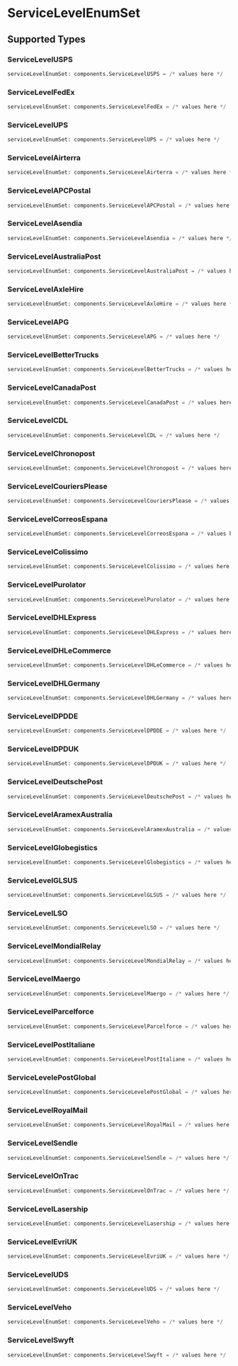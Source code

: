 # ServiceLevelEnumSet


## Supported Types

### ServiceLevelUSPS

```python
serviceLevelEnumSet: components.ServiceLevelUSPS = /* values here */
```

### ServiceLevelFedEx

```python
serviceLevelEnumSet: components.ServiceLevelFedEx = /* values here */
```

### ServiceLevelUPS

```python
serviceLevelEnumSet: components.ServiceLevelUPS = /* values here */
```

### ServiceLevelAirterra

```python
serviceLevelEnumSet: components.ServiceLevelAirterra = /* values here */
```

### ServiceLevelAPCPostal

```python
serviceLevelEnumSet: components.ServiceLevelAPCPostal = /* values here */
```

### ServiceLevelAsendia

```python
serviceLevelEnumSet: components.ServiceLevelAsendia = /* values here */
```

### ServiceLevelAustraliaPost

```python
serviceLevelEnumSet: components.ServiceLevelAustraliaPost = /* values here */
```

### ServiceLevelAxleHire

```python
serviceLevelEnumSet: components.ServiceLevelAxleHire = /* values here */
```

### ServiceLevelAPG

```python
serviceLevelEnumSet: components.ServiceLevelAPG = /* values here */
```

### ServiceLevelBetterTrucks

```python
serviceLevelEnumSet: components.ServiceLevelBetterTrucks = /* values here */
```

### ServiceLevelCanadaPost

```python
serviceLevelEnumSet: components.ServiceLevelCanadaPost = /* values here */
```

### ServiceLevelCDL

```python
serviceLevelEnumSet: components.ServiceLevelCDL = /* values here */
```

### ServiceLevelChronopost

```python
serviceLevelEnumSet: components.ServiceLevelChronopost = /* values here */
```

### ServiceLevelCouriersPlease

```python
serviceLevelEnumSet: components.ServiceLevelCouriersPlease = /* values here */
```

### ServiceLevelCorreosEspana

```python
serviceLevelEnumSet: components.ServiceLevelCorreosEspana = /* values here */
```

### ServiceLevelColissimo

```python
serviceLevelEnumSet: components.ServiceLevelColissimo = /* values here */
```

### ServiceLevelPurolator

```python
serviceLevelEnumSet: components.ServiceLevelPurolator = /* values here */
```

### ServiceLevelDHLExpress

```python
serviceLevelEnumSet: components.ServiceLevelDHLExpress = /* values here */
```

### ServiceLevelDHLeCommerce

```python
serviceLevelEnumSet: components.ServiceLevelDHLeCommerce = /* values here */
```

### ServiceLevelDHLGermany

```python
serviceLevelEnumSet: components.ServiceLevelDHLGermany = /* values here */
```

### ServiceLevelDPDDE

```python
serviceLevelEnumSet: components.ServiceLevelDPDDE = /* values here */
```

### ServiceLevelDPDUK

```python
serviceLevelEnumSet: components.ServiceLevelDPDUK = /* values here */
```

### ServiceLevelDeutschePost

```python
serviceLevelEnumSet: components.ServiceLevelDeutschePost = /* values here */
```

### ServiceLevelAramexAustralia

```python
serviceLevelEnumSet: components.ServiceLevelAramexAustralia = /* values here */
```

### ServiceLevelGlobegistics

```python
serviceLevelEnumSet: components.ServiceLevelGlobegistics = /* values here */
```

### ServiceLevelGLSUS

```python
serviceLevelEnumSet: components.ServiceLevelGLSUS = /* values here */
```

### ServiceLevelLSO

```python
serviceLevelEnumSet: components.ServiceLevelLSO = /* values here */
```

### ServiceLevelMondialRelay

```python
serviceLevelEnumSet: components.ServiceLevelMondialRelay = /* values here */
```

### ServiceLevelMaergo

```python
serviceLevelEnumSet: components.ServiceLevelMaergo = /* values here */
```

### ServiceLevelParcelforce

```python
serviceLevelEnumSet: components.ServiceLevelParcelforce = /* values here */
```

### ServiceLevelPostItaliane

```python
serviceLevelEnumSet: components.ServiceLevelPostItaliane = /* values here */
```

### ServiceLevelePostGlobal

```python
serviceLevelEnumSet: components.ServiceLevelePostGlobal = /* values here */
```

### ServiceLevelRoyalMail

```python
serviceLevelEnumSet: components.ServiceLevelRoyalMail = /* values here */
```

### ServiceLevelSendle

```python
serviceLevelEnumSet: components.ServiceLevelSendle = /* values here */
```

### ServiceLevelOnTrac

```python
serviceLevelEnumSet: components.ServiceLevelOnTrac = /* values here */
```

### ServiceLevelLasership

```python
serviceLevelEnumSet: components.ServiceLevelLasership = /* values here */
```

### ServiceLevelEvriUK

```python
serviceLevelEnumSet: components.ServiceLevelEvriUK = /* values here */
```

### ServiceLevelUDS

```python
serviceLevelEnumSet: components.ServiceLevelUDS = /* values here */
```

### ServiceLevelVeho

```python
serviceLevelEnumSet: components.ServiceLevelVeho = /* values here */
```

### ServiceLevelSwyft

```python
serviceLevelEnumSet: components.ServiceLevelSwyft = /* values here */
```

